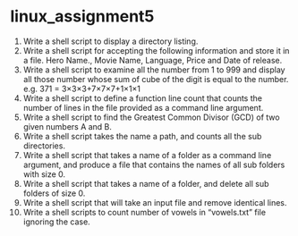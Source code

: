 # linux_assignment5
1. Write a shell script to display a directory listing.
2. Write a shell script for accepting the following information and store it in a file. Hero Name., Movie Name, Language, Price and Date of release.
3. Write a shell script to examine all the number from 1 to 999 and display all those number whose sum of cube of the digit is equal to the number. e.g. 371 = 3×3×3+7×7×7+1×1×1
4. Write a shell script to define a function line count that counts the number of lines in the file provided as a command line argument.
5. Write a shell script to find the Greatest Common Divisor (GCD) of two given numbers A and B.
6. Write a shell script takes the name a path, and counts all the sub directories.
7. Write a shell script that takes a name of a folder as a command line argument, and produce a file that contains the names of all sub folders with size 0.
8. Write a shell script that takes a name of a folder, and delete all sub folders of size 0.
9. Write a shell script that will take an input file and remove identical lines.
10. Write a shell scripts to count number of vowels in “vowels.txt” file ignoring the case.

